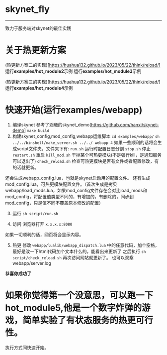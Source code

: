 # skynet_fly
---
致力于服务端对skynet的最佳实践

关于热更新方案
===

(热更新方案二的实现)[https://huahua132.github.io/2023/05/22/think/reload/]
运行**examples/hot_module2**示例
运行**examples/hot_module3**示例

(热更新方案三的实现)[https://huahua132.github.io/2023/05/22/think/reload/]
运行**examples/hot_module4**示例

快速开始(运行examples/webapp)
===
1. 编译skynet 参考了涵曦的skynet_demo[https://github.com/hanxi/skynet-demo]
    `make build`
2. 构建skynet_config,mod_config,webapp运维脚本
    `cd examples/webapp/`
    `sh ../../binshell/make_server.sh ../../ webapp 4`
如果一些顺利的话将会生成script文件夹，文件夹下有:
`run.sh` 运行时配置日志分割
`stop.sh` 停止
`restart.sh` 重启
`kill_mod.sh` 干掉某个可热更模块(不是强行kill，是通知服务可以退出了)
`check_reload.sh` 检查可热更模块是否有文件或者配置修改，有的话就更新。

还会生成webapp_config.lua，也就是skynet启动用的配置文件。
还有生成mod_config.lua，可热更模块配置文件。（首次生成是拷贝webapp/load_mods.lua，如果mod_config文件存在会对比load_mods和mod_config，将配置值类型不同的，有增加的，有删除的，同步到mod_config，只是值不同不覆盖原本修改的配置）

3. 运行
    `sh script/run.sh`

4. 访问
    浏览器打开 `x.x.x.x:8080`

如果一切顺利的话，网页将会显示内容。

5. 热更
    修改 `webapp/lualib/webapp_dispatch.lua` 中的任意代码，加个空格，最好是改一下html代码加个文本什么的，能看出来更新了
    之后执行 `sh script/check_reload.sh`
    再次访问网站就更新了。
    也可以观察webapp/server.log

**恭喜你成功了**

如果你觉得第一个没意思，可以跑一下hot_module5,他是一个数字炸弹的游戏，简单实验了有状态服务的热更可行性。
==

执行方式同快速开始。